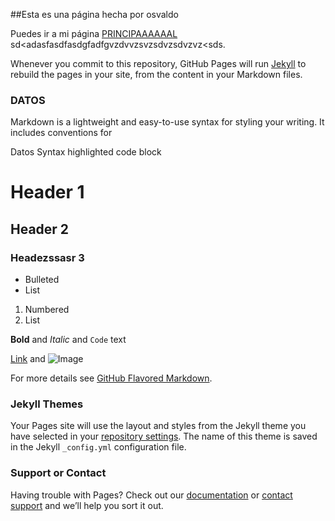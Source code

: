 ##Esta es una página hecha por osvaldo

Puedes ir a mi página [PRINCIPAAAAAAL](https://www.youtube.com/results?search_query=hacer+tu+git+hub+paged) sd<adasfasdfasdgfadfgvzdvvzsvzsdvzsdvzvz<sds.

Whenever you commit to this repository, GitHub Pages will run [Jekyll](https://jekyllrb.com/) to rebuild the pages in your site, from the content in your Markdown files.

### DATOS

Markdown is a lightweight and easy-to-use syntax for styling your writing. It includes conventions for

Datos
Syntax highlighted code block

# Header 1
## Header 2
### Headezssasr 3

- Bulleted
- List

1. Numbered
2. List

**Bold** and _Italic_ and `Code` text

[Link](url) and ![Image](src)


For more details see [GitHub Flavored Markdown](https://guides.github.com/features/mastering-markdown/).

### Jekyll Themes

Your Pages site will use the layout and styles from the Jekyll theme you have selected in your [repository settings](https://github.com/OsvaldoNavarreteCotino/ProyectoFinalVideojuegoPOO/settings/pages). The name of this theme is saved in the Jekyll `_config.yml` configuration file.

### Support or Contact

Having trouble with Pages? Check out our [documentation](https://docs.github.com/categories/github-pages-basics/) or [contact support](https://support.github.com/contact) and we’ll help you sort it out.
